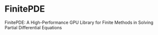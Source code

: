 # FinitePDE
FinitePDE: A High-Performance GPU Library for Finite Methods in Solving Partial Differential Equations




